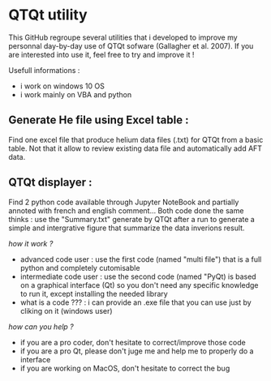 # QTQt utility

This GitHub regroupe several utilities that i developed to improve my personnal day-by-day use of QTQt sofware (Gallagher et al. 2007).
If you are interested into use it, feel free to try and improve it !

Usefull informations :
  - i work on windows 10 OS
  - i work mainly on VBA and python
  
## Generate He file using Excel table :
Find one excel file that produce helium data files (.txt) for QTQt from a basic table. Not that it allow to review existing data file and automatically add AFT data.

## QTQt displayer :
Find 2 python code available through Jupyter NoteBook and partially annoted with french and english comment...
Both code done the same thinks : use the "Summary.txt" generate by QTQt after a run to generate a simple and intergrative figure that summarize the data inverions result.

*how it work ?*

  - advanced code user : use the first code (named "multi file") that is a full python and completely cutomisable 
  - intermediate code user : use the second code (named "PyQt) is based on a graphical interface (Qt) so you don't need any specific knowledge to run it, except installing the needed library
  - what is a code ??? : i can provide an .exe file that you can use just by cliking on it (windows user)

*how can you help ?*

  - if you are a pro coder, don't hesitate to correct/improve those code
  - if you are a pro Qt, please don't juge me and help me to properly do a interface
  - if you are working on MacOS, don't hesitate to correct the bug
